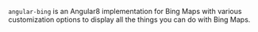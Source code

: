 `angular-bing` is an Angular8 implementation for Bing Maps with various customization options to display all the things you can do with Bing Maps.
